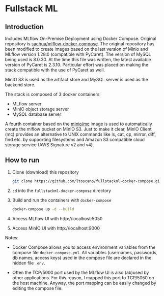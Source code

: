 # Fullstack ML

## Introduction

Includes MLflow On-Premise Deployment using Docker Compose. Original repository is 
[sachua/mlflow-docker-compose](https://github.com/sachua/mlflow-docker-compose.git). The original repository has been modified to create 
images based on the last version of Minio and MLflow version 1.28.0 (compatible with PyCaret). The version of MySQL being used is 8.0.30. At the time this 
file was written, the latest available version of PyCaret is 2.3.10. Particular effort was placed on making the stack compatible with the use of PyCaret as 
well.

MinIO S3 is used as the artifact store and MySQL server is used as the backend store.

The stack is composed of 3 docker containers:

* MLflow server
* MinIO object storage server
* MySQL database server

A fourth container based on the [minio/mc](https://github.com/minio/mc) image is used to automatically create the mlflow bucket on MinIO S3. Just to make 
it clear, MinIO Client (mc) provides an alternative to UNIX commands like ls, cat, cp, mirror, diff, find etc. by supporting filesystems and Amazon S3 compatible cloud storage service 
(AWS Signature v2 and v4).

## How to run

1. Clone (download) this repository

    ```bash
    git clone https://github.com/ltoscano/fullstackml-docker-compose.git
    ```

2. `cd` into the `fullstackml-docker-compose` directory

3. Build and run the containers with `docker-compose`

    ```bash
    docker-compose up -d --build
    ```

4. Access MLflow UI with http://localhost:5050

5. Access MinIO UI with http://localhost:9000

Notes:

- Docker Compose allows you to access environment variables from the compose file `docker-compose.yml`. All variables (usernames, passwords, db names, access 
keys) used in the compose file are declared in the hidden file `.env`.

- Often the TCP/5000 port used by the MLflow UI is also (ab)used by other applications. For this reason, I mapped this port to TCP/5050 on the host machine. 
Anyway, the port mapping can be easily changed by editing the compose file.
